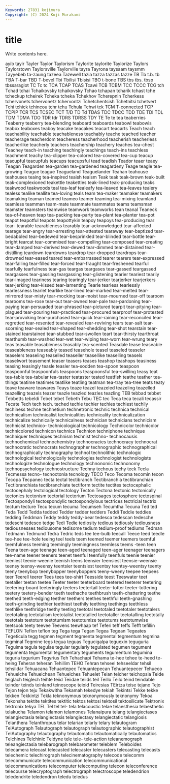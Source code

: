 ```yaml
---
Keywords: 27831 kojimura
Copyright: (C) 2024 Koji Murakami
---
```


# title

Write contents here.



ayib tayir Tayler Taylor Taylorism Taylorite taylorite
Taylorize Taylors Taylorstown Taylorsville Taylorville tayra Tayrona taysaam taysmm Tayyebeb
ta-zaung tazeea Tazewell tazia tazza tazzas tazze TB Tb t.b.
tb TBA T-bar TBD T-bevel Tbi Tbilisi Tbisisi TBO t-bone
TBS tbs tbs. tbsp tbssaraglot TC Tc tc TCA TCAP
TCAS Tcawi TCB TCBM TCC TCCC TCG tch Tchad tchai
Tchaikovsky tchaikovsky Tchao tchapan tcharik tchast tche tcheckup tcheirek Tcheka
tcheka Tchekhov Tcherepnin Tcherkess tchervonets tchervonetz tchervontzi Tchetchentsish Tchetnitsi tchetvert
Tchi tchick tchincou tchr tchu Tchula Tchwi tck TCM T-connected
TCP TCPIP TCR TCS TCSEC TCT T/D TD Td TDAS
TDC TDCC TDD TDE TDI TDL TDM TDMA TDO TDR
tdr TDRS TDRSS TDY TE Te te tea teaberries Teaberry
teaberry tea-blending teaboard teaboards teabowl teabowls teabox teaboxes teaboy teacake
teacakes teacart teacarts Teach teach teachability teachable teachableness teachably teache
teached teacher teacherage teacherdom teacheress teacherhood teacherish teacherless teacherlike teacherly
teachers teachership teachery teaches tea-chest Teachey teach-in teaching teachingly teachings
teach-ins teachless teachment teachy tea-clipper tea-colored tea-covered tea-cup teacup teacupful
teacupfuls teacups teacupsful tead teadish Teador teaer teaey Teagan Teagarden
tea-garden tea-gardened teagardeny Teage teagle tea-growing Teague teague Teagueland Teaguelander
Teahan teahouse teahouses teaing tea-inspired teaish teaism Teak teak teak-brown
teak-built teak-complexioned teakettle teakettles teak-lined teak-producing teaks teakwood teakwoods teal
tea-leaf tealeafy tea-leaved tea-leaves tealery tealess tealike teallite tea-loving teals
team tea-maker teamaker teamakers teamaking teaman teamed teameo teamer teaming
tea-mixing teamland teamless teamman team-mate teammate teammates teams teamsman teamster
teamsters teamwise teamwork teamworks tean teanal Teaneck tea-of-heaven teap tea-packing
tea-party tea-plant tea-planter tea-pot teapot teapotful teapots teapottykin teapoy teapoys
tea-producing tear tear- tearable tearableness tearably tear-acknowledged tear-affected tearage tear-angry
tear-arresting tear-attested tearaway tear-baptized tear-bedabbled tear-bedewed tear-besprinkled tear-blinded tear-bottle tear-bright
tearcat tear-commixed tear-compelling tear-composed tear-creating tear-damped tear-derived tear-dewed tear-dimmed tear-distained
tear-distilling teardown teardowns teardrop tear-dropped teardrops tear-drowned tear-eased teared tear-embarrassed
tearer tearers tear-expressed tear-falling tear-filled tear-forced tear-fraught tear-freshened tearful tearfully
tearfulness tear-gas teargas teargases tear-gassed teargassed teargasses tear-gassing teargassing tear-glistening
tearier teariest tearily tear-imaged teariness tearing tearingly tear-jerker tearjerker tearjerkers
tear-jerking tear-kissed tear-lamenting Tearle tearless tearlessly tearlessness tearlet tearlike tear-lined
tear-marked tear-melted tear-mirrored tear-misty tear-mocking tear-moist tear-mourned tear-off tearoom tearooms
tea-rose tear-out tear-owned tear-pale tear-pardoning tear-paying tear-persuaded tear-phrased tear-pictured tearpit
tear-pitying tear-plagued tear-pouring tear-practiced tear-procured tearproof tear-protested tear-provoking tear-purchased tear-quick
tear-raining tear-reconciled tear-regretted tear-resented tear-revealed tear-reviving tears tear-salt tear-scorning tear-sealed
tear-shaped tear-shedding tear-shot tearstain tear-stained tearstained tear-stubbed tear-swollen teart tear-thirsty
tearthroat tearthumb tear-washed tear-wet tear-wiping tear-worn tear-wrung teary teas teasable
teasableness teasably tea-scented Teasdale tease teaseable teaseableness teaseably teased teasehole
teasel teaseled teaseler teaselers teaseling teaselled teaseller teasellike teaselling teasels
teaselwort teasement teaser teasers teases teashop teashops teasiness teasing teasingly
teasle teasler tea-sodden tea-spoon teaspoon teaspoonful teaspoonfuls teaspoons teaspoonsful tea-swilling
teasy teat tea-table tea-tabular tea-taster teataster teated teatfish teathe teather
tea-things teatime teatimes teatlike teatling teatman tea-tray tea-tree teats teaty
teave teaware teawares Teays teaze teazel teazeled teazeling teazelled teazelling
teazels teazer teazle teazled teazles teazling TEB tebbad tebbet Tebbetts
tebeldi Tebet tebet Tebeth Tebu TEC tec Teca teca tecali
tecassir Tecate Tech tech tech. teched techie techier techies techiest
techily techiness techne technetium technetronic technic technica technical technicalism technicalist
technicalities technicality technicalization technicalize technically technicalness technician technicians technicism technicist
technico- technicological technicology Technicolor technicolor technicolored technicon technics Technion techniphone
technique techniquer techniques technism technist techno- technocausis technochemical technochemistry technocracies
technocracy technocrat technocratic technocrats technographer technographic technographical technographically technography technol
technolithic technologic technological technologically technologies technologist technologists technologize technologue technology
technonomic technonomy technopsychology technostructure Techny techous techy teck Tecla Tecmessa
tecno- tecnoctonia tecnology TECO Teco Tecoma tecomin tecon Tecopa Tecpanec
tecta tectal tectibranch Tectibranchia tectibranchian Tectibranchiata tectibranchiate tectiform tectite tectites
tectocephalic tectocephaly tectological tectology Tecton Tectona tectonic tectonically tectonics tectonism
tectorial tectorium Tectosages tectosphere tectospinal Tectospondyli tectospondylic tectospondylous tectrices tectricial
tectrix tectum tecture Tecu tecum tecuma Tecumseh Tecumtha Tecuna Ted
ted Teda Tedd Tedda tedded Tedder tedder tedders Teddi Teddie
teddies tedding Teddman Teddy teddy teddy-bear tedesca tedescan tedesche tedeschi
tedesco tedge Tedi Tedie tediosity tedious tediously tediousness tediousnesses tediousome
tedisome tedium tedium-proof tediums Tedman Tedmann Tedmund Tedra Tedric teds
tee tee-bulb teecall Teece teed teedle tee-hee tee-hole teeing teel
teels teem teemed teemer teemers teemful teemfulness teeming teemingly teemingness
teemless teems -teen teen Teena teen-age teenage teen-aged teenaged teen-ager
teenager teenagers tee-name teener teeners teenet teenful teenfully teenfuls teenie
teenier teeniest teenie-weenie teenish teens teensier teensiest teensie-weensie teensy teensy-weensy
teentsier teentsiest teentsy teentsy-weentsy teenty teeny teenybop teenybopper teenyboppers teeny-weeny
teepee teepees teer Teerell teerer Tees tees tee-shirt Teesside teest
Teeswater teet teetaller teetan teetee Teeter teeter teeterboard teetered teeterer
teetering teetering-board teeteringly teeters teetertail teeter-totter teeter-tottering teetery teetery-bender teeth
teethache teethbrush teeth-chattering teethe teethed teeth-edging teether teethers teethes teethful
teeth-gnashing teeth-grinding teethier teethiest teethily teething teethings teethless teethlike teethridge
teethy teeting teetotal teetotaled teetotaler teetotalers teetotaling teetotalism teetotalist teetotalled
teetotaller teetotalling teetotally teetotals teetotum teetotumism teetotumize teetotums teetotumwise teetsook
teety teevee Teevens teewhaap tef Teferi teff teffs Tefft tefillin
TEFLON Teflon teflon teg Tega tega Tegan Tegea Tegean Tegeates
Tegeticula tegg tegmen tegment tegmenta tegmental tegmentum tegmina tegminal Tegmine
tegs tegua teguas Tegucigalpa teguexin teguguria Teguima tegula tegulae tegular
tegularly tegulated tegumen tegument tegumenta tegumental tegumentary teguments tegumentum tegumina
teguria tegurium Tegyrius Teh Tehachapi Tehama te-hee tehee te-heed te-heing
Teheran teheran Tehillim TEHO Tehran tehseel tehseeldar tehsil tehsildar Tehuacana
Tehuantepec Tehuantepecan Tehuantepecer Tehueco Tehuelche Tehuelchean Tehuelches Tehuelet Teian teicher
teichopsia Teide teiglach teiglech teihte teiid Teiidae teiids teil Teillo
Teilo teind teindable teinder teinds teinland teinoscope teioid Teiresias TEirtza
teise tejano Tejo Tejon tejon teju Tekakwitha Tekamah tekedye tekiah
Tekintsi Tekke tekke tekken Tekkintzi Tekla teknonymous teknonymously teknonymy Tekoa
Tekonsha tektite tektites tektitic tektos tektosi tektosil tektosilicate Tektronix tektronix
tekya TEL Tel tel tel- tela telacoustic telae telaesthesia telaesthetic
telakucha Telamon telamon telamones Telanaipura telang telangiectases telangiectasia telangiectasis telangiectasy
telangiectatic telangiosis Telanthera Telanthropus telar telarian telarly telary telautogram TelAutograph
Telautograph telautograph telautographic telautographist TelAutography telautography telautomatic telautomatically telautomatics Telchines
Telchinic Teldyne tele tele- tele-action teleanemograph teleangiectasia telebarograph telebarometer teleblem
Teleboides telecamera telecast telecasted telecaster telecasters telecasting telecasts telechemic telechirograph
telecinematography telecode telecomm telecommunicate telecommunication telecommunicational telecommunications telecomputer telecomputing telecon
teleconference telecourse telecryptograph telectrograph telectroscope teledendrion teledendrite teledendron teledu teledus
